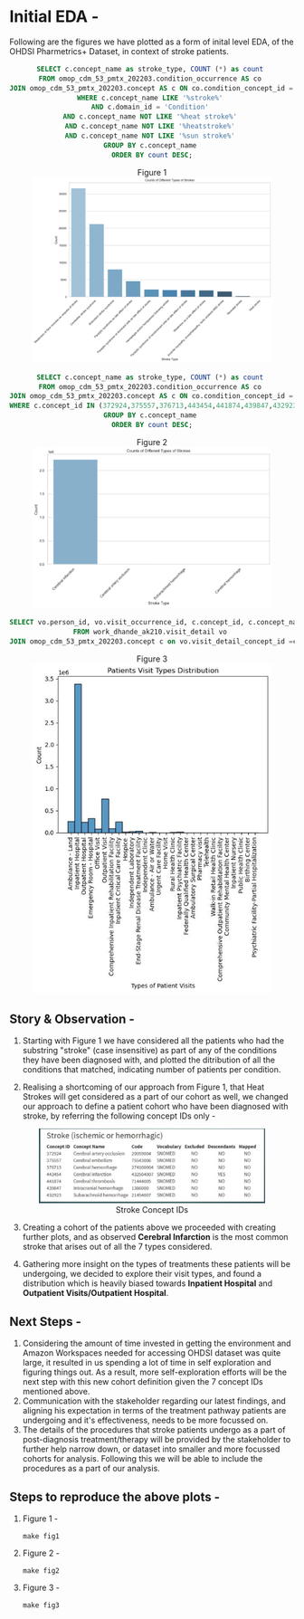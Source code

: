 # Initial EDA -

Following are the figures we have plotted as a form of inital level EDA, of the OHDSI Pharmetrics+ Dataset, in context of stroke patients.

<center>

```sql
SELECT c.concept_name as stroke_type, COUNT (*) as count 
FROM omop_cdm_53_pmtx_202203.condition_occurrence AS co 
JOIN omop_cdm_53_pmtx_202203.concept AS c ON co.condition_concept_id = c.concept_id 
WHERE c.concept_name LIKE '%stroke%' 
AND c.domain_id = 'Condition' 
AND c.concept_name NOT LIKE '%heat stroke%' 
AND c.concept_name NOT LIKE '%heatstroke%' 
AND c.concept_name NOT LIKE '%sun stroke%' 
GROUP BY c.concept_name 
ORDER BY count DESC;
```
<figure>
<figcaption>Figure 1 <figcaption>
<img src="figs/fig1.jpg" width=650>
</figure>

```sql
SELECT c.concept_name as stroke_type, COUNT (*) as count 
FROM omop_cdm_53_pmtx_202203.condition_occurrence AS co 
JOIN omop_cdm_53_pmtx_202203.concept AS c ON co.condition_concept_id = c.concept_id 
WHERE c.concept_id IN (372924,375557,376713,443454,441874,439847,432923) 
GROUP BY c.concept_name 
ORDER BY count DESC;
```

<figure>
<figcaption>Figure 2 <figcaption>
<img src="figs/fig2.jpg" width=650>
</figure>


```sql
SELECT vo.person_id, vo.visit_occurrence_id, c.concept_id, c.concept_name 
FROM work_dhande_ak210.visit_detail vo 
JOIN omop_cdm_53_pmtx_202203.concept c on vo.visit_detail_concept_id =c.concept_id order by vo.visit_occurrence_id ;
```

<figure>
<figcaption>Figure 3 <figcaption>
<img src="figs/fig3.jpg" width=650>
</figure>
</center>


## Story & Observation - 
1. Starting with Figure 1 we have considered all the patients who had the substring "stroke" (case insensitive) as part of any of the conditions they have been diagnosed with, and plotted the ditribution of all the conditions that matched, indicating number of patients per condition.

2. Realising a shortcoming of our approach from Figure 1, that Heat Strokes will get considered as a part of our cohort as well, we changed our approach to define a patient cohort who have been diagnosed with stroke, by referring the following concept IDs only -
<center>
<figure>
<img src="assets/stroke_concept_ids.jpg" width=400>
<figcaption>Stroke Concept IDs<figcaption>
</figure>
</center>

3. Creating a cohort of the patients above we proceeded with creating further plots, and as observed **Cerebral Infarction** is the most common stroke that arises out of all the 7 types considered.

4. Gathering more insight on the types of treatments these patients will be undergoing, we decided to explore their visit types, and found a distribution which is heavily biased towards **Inpatient Hospital** and **Outpatient Visits/Outpatient Hospital**. 

## Next Steps -

1. Considering the amount of time invested in getting the environment and Amazon Workspaces needed for accessing OHDSI dataset was quite large, it resulted in us spending a lot of time in self exploration and figuring things out. As a result, more self-exploration efforts will be the next step with this new cohort definition given the 7 concept IDs mentioned above.
2. Communication with the stakeholder regarding our latest findings, and aligning his expectation in terms of the treatment pathway patients are undergoing and it's effectiveness, needs to be more focussed on. 
3. The details of the procedures that stroke patients undergo as a part of post-diagnosis treatment/therapy will be provided by the stakeholder to further help narrow down, or dataset into smaller and more focussed cohorts for analysis. Following this we will be able to include the procedures as a part of our analysis.

## Steps to reproduce the above plots -

1. Figure 1 - 
    ```
    make fig1
    ```
2. Figure 2 - 
    ```
    make fig2
    ```
3. Figure 3 - 
    ```
    make fig3
    ```
